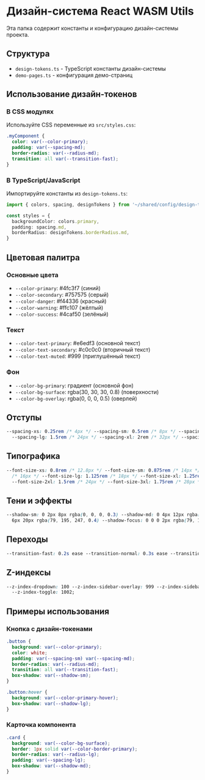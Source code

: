 # Дизайн-система React WASM Utils

Эта папка содержит константы и конфигурацию дизайн-системы проекта.

## Структура

- `design-tokens.ts` - TypeScript константы дизайн-системы
- `demo-pages.ts` - конфигурация демо-страниц

## Использование дизайн-токенов

### В CSS модулях

Используйте CSS переменные из `src/styles.css`:

```css
.myComponent {
  color: var(--color-primary);
  padding: var(--spacing-md);
  border-radius: var(--radius-md);
  transition: all var(--transition-fast);
}
```

### В TypeScript/JavaScript

Импортируйте константы из `design-tokens.ts`:

```typescript
import { colors, spacing, designTokens } from '~/shared/config/design-tokens'

const styles = {
  backgroundColor: colors.primary,
  padding: spacing.md,
  borderRadius: designTokens.borderRadius.md,
}
```

## Цветовая палитра

### Основные цвета

- `--color-primary`: #4fc3f7 (синий)
- `--color-secondary`: #757575 (серый)
- `--color-danger`: #f44336 (красный)
- `--color-warning`: #ffc107 (жёлтый)
- `--color-success`: #4caf50 (зелёный)

### Текст

- `--color-text-primary`: #e6edf3 (основной текст)
- `--color-text-secondary`: #c0c0c0 (вторичный текст)
- `--color-text-muted`: #999 (приглушённый текст)

### Фон

- `--color-bg-primary`: градиент (основной фон)
- `--color-bg-surface`: rgba(30, 30, 30, 0.8) (поверхности)
- `--color-bg-overlay`: rgba(0, 0, 0, 0.5) (оверлей)

## Отступы

```css
--spacing-xs: 0.25rem /* 4px */ --spacing-sm: 0.5rem /* 8px */ --spacing-md: 1rem /* 16px */
  --spacing-lg: 1.5rem /* 24px */ --spacing-xl: 2rem /* 32px */ --spacing-2xl: 3rem /* 48px */;
```

## Типографика

```css
--font-size-xs: 0.8rem /* 12.8px */ --font-size-sm: 0.875rem /* 14px */ --font-size-md: 1rem
  /* 16px */ --font-size-lg: 1.125rem /* 18px */ --font-size-xl: 1.25rem /* 20px */
  --font-size-2xl: 1.5rem /* 24px */ --font-size-3xl: 1.75rem /* 28px */;
```

## Тени и эффекты

```css
--shadow-sm: 0 2px 8px rgba(0, 0, 0, 0.3) --shadow-md: 0 4px 12px rgba(0, 0, 0, 0.4) --shadow-lg: 0
  6px 20px rgba(79, 195, 247, 0.4) --shadow-focus: 0 0 0 2px rgba(79, 195, 247, 0.2);
```

## Переходы

```css
--transition-fast: 0.2s ease --transition-normal: 0.3s ease --transition-slow: 0.5s ease;
```

## Z-индексы

```css
--z-index-dropdown: 100 --z-index-sidebar-overlay: 999 --z-index-sidebar: 1000
  --z-index-toggle: 1002;
```

## Примеры использования

### Кнопка с дизайн-токенами

```css
.button {
  background: var(--color-primary);
  color: white;
  padding: var(--spacing-sm) var(--spacing-md);
  border-radius: var(--radius-md);
  transition: all var(--transition-fast);
  box-shadow: var(--shadow-sm);
}

.button:hover {
  background: var(--color-primary-hover);
  box-shadow: var(--shadow-lg);
}
```

### Карточка компонента

```css
.card {
  background: var(--color-bg-surface);
  border: 1px solid var(--color-border-primary);
  border-radius: var(--radius-lg);
  padding: var(--spacing-lg);
  box-shadow: var(--shadow-md);
}
```
